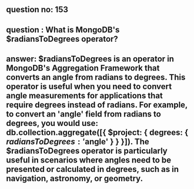
      
## question no: 153

## question : What is MongoDB's $radiansToDegrees operator?

## answer: $radiansToDegrees is an operator in MongoDB's Aggregation Framework that converts an angle from radians to degrees. This operator is useful when you need to convert angle measurements for applications that require degrees instead of radians. For example, to convert an 'angle' field from radians to degrees, you would use: db.collection.aggregate([{ $project: { degrees: { $radiansToDegrees: '$angle' } } }]). The $radiansToDegrees operator is particularly useful in scenarios where angles need to be presented or calculated in degrees, such as in navigation, astronomy, or geometry.
      